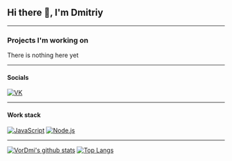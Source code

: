 ## Hi there 👋, I'm Dmitriy
_______
### Projects I'm working on
There is nothing here yet
_______
#### Socials
[![VK](https://img.shields.io/badge/VK---?logo=vk&style=for-the-badge&color=7fa7d4)](https://vk.com/vordmi)
_______
#### Work stack
[![JavaScript](https://img.shields.io/badge/-JavaScript-000?logo=JavaScript&link=https://www.ecma-international.org/&style=for-the-badge)](https://www.ecma-international.org/)
[![Node.js](https://img.shields.io/badge/-Node.js-339933?logo=Node.js&logoColor=white&link=https://nodejs.org&style=for-the-badge)](https://nodejs.org)
_______
[![VorDmi's github stats](https://github-readme-stats.vercel.app/api?username=VorDmi)](https://github.com/anuraghazra/github-readme-stats) [![Top Langs](https://github-readme-stats.vercel.app/api/top-langs/?username=VorDmi&layout=compact)](https://github.com/anuraghazra/github-readme-stats)
